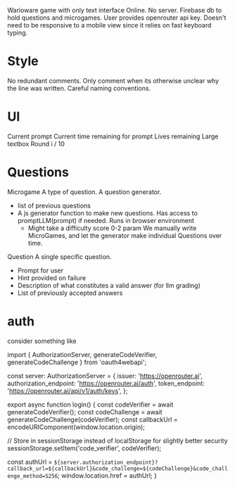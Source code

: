 Warioware game with only text interface
Online. No server. Firebase db to hold questions and microgames.
User provides openrouter api key.
Doesn't need to be responsive to a mobile view since it relies on fast keyboard typing.

# Style

No redundant comments. Only comment when its otherwise unclear why the line was written.
Careful naming conventions.

# UI

Current prompt
Current time remaining for prompt
Lives remaining
Large textbox
Round i / 10

# Questions

Microgame
A type of question. A question generator.

- list of previous questions
- A js generator function to make new questions. Has access to promptLLM(prompt) if needed. Runs in browser environment
  - Might take a difficulty score 0-2 param
    We manually write MicroGames, and let the generator make individual Questions over time.

Question
A single specific question.

- Prompt for user
- Hint provided on failure
- Description of what constitutes a valid answer (for llm grading)
- List of previously accepted answers


# auth

consider something like

import { AuthorizationServer, generateCodeVerifier, generateCodeChallenge } from 'oauth4webapi';

const server: AuthorizationServer = {
  issuer: 'https://openrouter.ai',
  authorization_endpoint: 'https://openrouter.ai/auth',
  token_endpoint: 'https://openrouter.ai/api/v1/auth/keys',
};

export async function login() {
  const codeVerifier = await generateCodeVerifier();
  const codeChallenge = await generateCodeChallenge(codeVerifier);
  const callbackUrl = encodeURIComponent(window.location.origin);

  // Store in sessionStorage instead of localStorage for slightly better security
  sessionStorage.setItem('code_verifier', codeVerifier);

  const authUrl = `${server.authorization_endpoint}?callback_url=${callbackUrl}&code_challenge=${codeChallenge}&code_challenge_method=S256`;
  window.location.href = authUrl;
}
